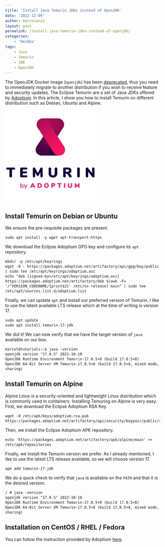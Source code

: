 ```yaml
---
title: 'Install Java Temurin JDKs instead of OpenJDK'
date: '2022-12-09'
author: marcolenzo
layout: post
permalink: /install-java-temurin-jdks-instead-of-openjdk/
categories:
    - 'DevOps'
tags:
    - Java
    - Temurin
    - JDK
    - OpenJDK
---
```


The OpenJDK Docker image (`openjdk`) has been [deprecated](https://hub.docker.com/_/openjdk), thus you need to immediately migrate to another distribution if you wish to receive feature and security updates. The Eclipse Temurin are a set of Java JDKs offered by [Adoptium](https://adoptium.net/about/). In this article, I show you how to install Temurin on different distribution such as Debian, Ubuntu and Alpine.

![Temurin](/assets/img/2022/12/temurin.jpg)

## Install Temurin on Debian or Ubuntu

We ensure the pre-requisite packages are present.

```shell
sudo apt install -y wget apt-transport-https
```

We download the Eclipse Adoptium GPG key and configure its `apt` repository.

```shell
mkdir -p /etc/apt/keyrings
wget -O - https://packages.adoptium.net/artifactory/api/gpg/key/public | sudo tee /etc/apt/keyrings/adoptium.asc
echo "deb [signed-by=/etc/apt/keyrings/adoptium.asc] https://packages.adoptium.net/artifactory/deb $(awk -F= '/^VERSION_CODENAME/{print$2}' /etc/os-release) main" | sudo tee /etc/apt/sources.list.d/adoptium.list
```

Finally, we can update `apt` and install our preferred version of Temurin. I like to use the latest available LTS release which at the time of writing is version 17.

```shell
sudo apt update
sudo apt install temurin-17-jdk
```

We did it! We can now verify that we have the target version of `java` available on our box.

```shell
marcol@tutorials:~$ java -version
openjdk version "17.0.5" 2022-10-18
OpenJDK Runtime Environment Temurin-17.0.5+8 (build 17.0.5+8)
OpenJDK 64-Bit Server VM Temurin-17.0.5+8 (build 17.0.5+8, mixed mode, sharing)
```

## Install Temurin on Alpine

Alpine Linux is a security-oriented and lightweight Linux distribution which is commonly used in containers. Installing Temuring on Alpine is very easy. First, we download the Eclipse Adoptium RSA Key.

```shell
wget -O /etc/apk/keys/adoptium.rsa.pub https://packages.adoptium.net/artifactory/api/security/keypair/public/repositories/apk
```

Then, we install the Eclipse Adoptium APK repository.

```shell
echo 'https://packages.adoptium.net/artifactory/apk/alpine/main' >> /etc/apk/repositories
```

Finally, we install the Temurin version we prefer. As I already mentioned, I like to use the latest LTS release available, so we will choose version 17.

```shell
apk add temurin-17-jdk
```

We do a quick check to verify that `java` is available on the `PATH` and that it is the desired version.

```shell
/ # java -version
openjdk version "17.0.5" 2022-10-18
OpenJDK Runtime Environment Temurin-17.0.5+8 (build 17.0.5+8)
OpenJDK 64-Bit Server VM Temurin-17.0.5+8 (build 17.0.5+8, mixed mode, sharing)
```

## Installation on CentOS / RHEL / Fedora

You can follow the instruction provided by Adoptium [here](https://adoptium.net/installation/linux/).
